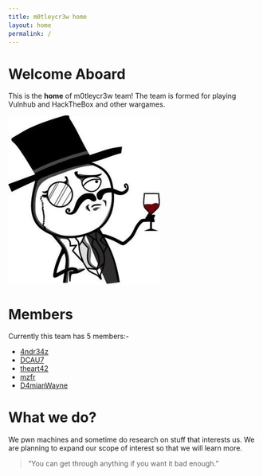 ```yaml
---
title: m0tleycr3w home
layout: home
permalink: /
---
```


# Welcome Aboard

This is the **home** of m0tleycr3w team! The team is formed for playing Vulnhub and HackTheBox and other wargames.

![](/lulzsec.jpg)

# Members

Currently this team has 5 members:-

* [4ndr34z](https://twitter.com/4ndr34z) 
* [DCAU7](https://twitter.com/DCAU7)
* [theart42](https://twitter.com/theart42)
* [mzfr](https://twitter.com/0xmzfr)
* [D4mianWayne](https://twitter.com/D4mianWayne)

# What we do?

We pwn machines and sometime do research on stuff that interests us. We are planning to expand our scope of interest so that we will learn more.


>“You can get through anything if you want it bad enough.”

